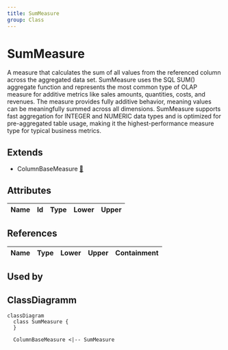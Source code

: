 ```yaml
---
title: SumMeasure
group: Class
---
```


# SumMeasure<a name="class-summeasure"></a>

A measure that calculates the sum of all values from the referenced column across the aggregated data set. SumMeasure uses the SQL SUM() aggregate function and represents the most common type of OLAP measure for additive metrics like sales amounts, quantities, costs, and revenues. The measure provides fully additive behavior, meaning values can be meaningfully summed across all dimensions. SumMeasure supports fast aggregation for INTEGER and NUMERIC data types and is optimized for pre-aggregated table usage, making it the highest-performance measure type for typical business metrics.
## Extends
- ColumnBaseMeasure [🔗](./class-ColumnBaseMeasure)
## Attributes

<table>
  <thead>
    <tr>
      <th>Name</th>
      <th>Id</th>
      <th>Type</th>
      <th>Lower</th>
      <th>Upper</th>
    </tr>
  </thead>
  <tbody>
  </tbody>
</table>

## References

<table>
  <thead>
    <tr>
      <th>Name</th>
      <th>Type</th>
      <th>Lower</th>
      <th>Upper</th>
      <th>Containment</th>
    </tr>
  </thead>
  <tbody>
  </tbody>
</table>



## Used by


## ClassDiagramm

```mermaid
classDiagram
  class SumMeasure {
  }

  ColumnBaseMeasure <|-- SumMeasure

```
